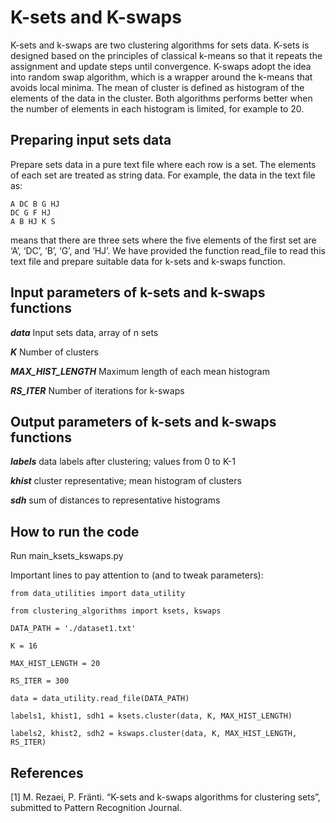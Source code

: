 # K-sets and K-swaps
K-sets and k-swaps are two clustering algorithms for sets data. K-sets is designed based on the principles of classical k-means so that it repeats the assignment and update steps until convergence. K-swaps adopt the idea into random swap algorithm, which is a wrapper around the k-means that avoids local minima. The mean of cluster is defined as histogram of the elements of the data in the cluster. Both algorithms performs better when the number of elements in each histogram is limited, for example to 20.

## Preparing input sets data

Prepare sets data in a pure text file where each row is a set. The elements of each set are treated as string data. For example, the data in the text file as:

	A DC B G HJ
	DC G F HJ
	A B HJ K S

means that there are three sets where the five elements of the first set are ‘A’, ‘DC’, ‘B’, ‘G’, and ‘HJ’. We have provided the function read_file to read this text file and prepare suitable data for k-sets and k-swaps function.

## Input parameters of k-sets and k-swaps functions
  
***data*** Input sets data, array of n sets

***K*** Number of clusters

***MAX_HIST_LENGTH*** Maximum length of each mean histogram

***RS_ITER***  Number of iterations for k-swaps

## Output parameters of k-sets and k-swaps functions

***labels*** data labels after clustering; values from 0 to K-1

***khist*** cluster representative; mean histogram of clusters

***sdh*** sum of distances to representative histograms

## How to run the code

Run main_ksets_kswaps.py

Important lines to pay attention to (and to tweak parameters):

	from data_utilities import data_utility

	from clustering_algorithms import ksets, kswaps

	DATA_PATH = './dataset1.txt'

	K = 16

	MAX_HIST_LENGTH = 20

	RS_ITER = 300

	data = data_utility.read_file(DATA_PATH)

	labels1, khist1, sdh1 = ksets.cluster(data, K, MAX_HIST_LENGTH)

	labels2, khist2, sdh2 = kswaps.cluster(data, K, MAX_HIST_LENGTH, RS_ITER)
	
## References

[1] M. Rezaei, P. Fränti. “K-sets and k-swaps algorithms for clustering sets”, submitted to Pattern Recognition Journal.

